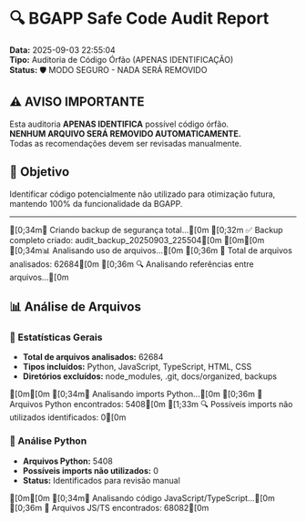 # 🔍 BGAPP Safe Code Audit Report

**Data:** 2025-09-03 22:55:04  
**Tipo:** Auditoria de Código Órfão (APENAS IDENTIFICAÇÃO)  
**Status:** 🛡️ MODO SEGURO - NADA SERÁ REMOVIDO

## ⚠️ AVISO IMPORTANTE

Esta auditoria **APENAS IDENTIFICA** possível código órfão.  
**NENHUM ARQUIVO SERÁ REMOVIDO AUTOMATICAMENTE.**  
Todas as recomendações devem ser revisadas manualmente.

## 🎯 Objetivo

Identificar código potencialmente não utilizado para otimização futura,  
mantendo 100% da funcionalidade da BGAPP.

---

[0;34m💾 Criando backup de segurança total...[0m
[0;32m   ✅ Backup completo criado: audit_backup_20250903_225504[0m
[0m[0m
[0;34m📊 Analisando uso de arquivos...[0m
[0;36m   📁 Total de arquivos analisados: 62684[0m
[0;36m   🔍 Analisando referências entre arquivos...[0m
## 📊 Análise de Arquivos

### 📁 Estatísticas Gerais
- **Total de arquivos analisados:** 62684
- **Tipos incluídos:** Python, JavaScript, TypeScript, HTML, CSS
- **Diretórios excluídos:** node_modules, .git, docs/organized, backups

[0m[0m
[0;34m🐍 Analisando imports Python...[0m
[0;36m   📄 Arquivos Python encontrados: 5408[0m
[1;33m   🔍 Possíveis imports não utilizados identificados: 0[0m
### 🐍 Análise Python
- **Arquivos Python:** 5408
- **Possíveis imports não utilizados:** 0
- **Status:** Identificados para revisão manual

[0m[0m
[0;34m📜 Analisando código JavaScript/TypeScript...[0m
[0;36m   📄 Arquivos JS/TS encontrados: 68082[0m
